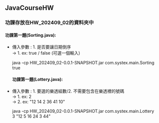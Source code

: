 ## JavaCourseHW
### 功課存放在HW_202409_02的資料夾中
#### 功課第一題(Sorting.java):
- 傳入參數 : 1. 是否要讓日期倒序<br>
-> 1. ex: true / false (可選一個輸入)
    
  java -cp HW_202409_02-0.0.1-SNAPSHOT.jar com.systex.main.Sorting true
  
  #### 功課第一題(Lottery.java):
- 傳入參數 : 1. 要選的樂透組數/2. 不需要包含在樂透裡的號碼<br>
-> 1. ex: 2<br>
-> 2. ex: "12 14 2 36 41 10"
  
  java -cp HW_202409_02-0.0.1-SNAPSHOT.jar com.systex.main.Lottery 3 "12 5 16 24 3 44"
  
